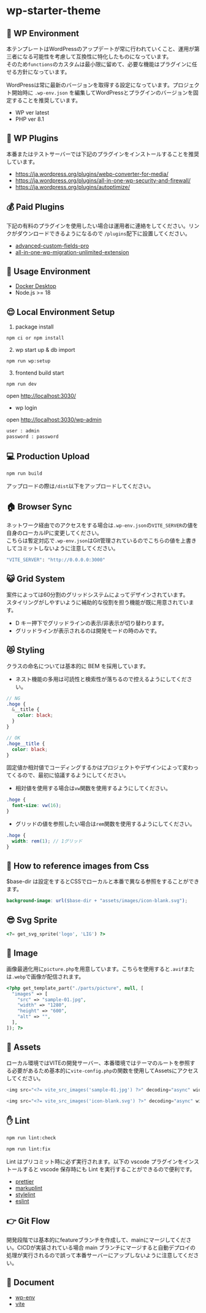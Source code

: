 # wp-starter-theme

## 🛜 WP Environment

本テンプレートはWordPressのアップデートが常に行われていくこと、運用が第三者になる可能性を考慮して互換性に特化したものになっています。<br>
そのため`functions`のカスタムは最小限に留めて、必要な機能はプラグインに任せる方針になっています。

WordPressは常に最新のバージョンを取得する設定になっています。プロジェクト開始時に `.wp-env.json` を編集してWordPressとプラグインのバージョンを固定することを推奨しています。

- WP ver latest
- PHP ver 8.1

## 🔧 WP Plugins

本番またはテストサーバーでは下記のプラグインをインストールすることを推奨しています。

- https://ja.wordpress.org/plugins/webp-converter-for-media/
- https://ja.wordpress.org/plugins/all-in-one-wp-security-and-firewall/
- https://ja.wordpress.org/plugins/autoptimize/

## 💰 Paid Plugins

下記の有料のプラグインを使用したい場合は運用者に連絡をしてください。リンクがダウンロードできるようになるので `/plugins`配下に設置してください。

- [advanced-custom-fields-pro](https://bitbucket.org/lig-admin/lig-wordpress-plugins/src/master/admin-columns-pro/)
- [all-in-one-wp-migration-unlimited-extension](https://bitbucket.org/lig-admin/lig-wordpress-plugins/src/master/all-in-one-wp-migration-unlimited-extension/)

## 🐶 Usage Environment

- [Docker Desktop](https://hub.docker.com/editions/community/docker-ce-desktop-mac/)
- Node.js >= 18

## 😌 Local Environment Setup

1. package install

```bash
npm ci or npm install
```

2. wp start up & db import

```bash
npm run wp:setup
```

3. frontend build start

```bash
npm run dev
```

open <http://localhost:3030/>

- wp login

open <http://localhost:3030/wp-admin>

```bash
user : admin
password : password
```

## 💻 Production Upload

```bash
npm run build
```

アップロードの際は`/dist`以下をアップロードしてください。

## 🏠 Browser Sync

ネットワーク経由でのアクセスをする場合は`.wp-env.json`の`VITE_SERVER`の値を自身のローカルIPに変更してください。<br>
こちらは暫定対応で`.wp-env.json`はGit管理されているのでこちらの値を上書きしてコミットしないように注意してください。

```bash
"VITE_SERVER": "http://0.0.0.0:3000"
```

## 😺 Grid System

案件によっては60分割のグリッドシステムによってデザインされています。<br>
スタイリングがしやすいように補助的な役割を担う機能が既に用意されています。

- D キー押下でグリッドラインの表示/非表示が切り替わります。
- グリッドラインが表示されるのは開発モードの時のみです。

## 😻 Styling

クラスの命名については基本的に BEM を採用しています。

- ネスト機能の多用は可読性と検索性が落ちるので控えるようにしてください。

```scss
// NG
.hoge {
  &__title {
    color: black;
  }
}

// OK
.hoge__title {
  color: black;
}
```

固定値か相対値でコーディングするかはプロジェクトやデザインによって変わってくるので、最初に協議するようにしてください。

- 相対値を使用する場合は`vw`関数を使用するようにしてください。

```scss
.hoge {
  font-size: vw(16);
}
```

- グリッドの値を参照したい場合は`rem`関数を使用するようにしてください。

```scss
.hoge {
  width: rem(1); // 1グリッド
}
```

## 🌙 How to reference images from Css

$base-dir は設定をするとCSSでローカルと本番で異なる参照をすることができます。

```scss
background-image: url($base-dir + "assets/images/icon-blank.svg");
```

## 😎 Svg Sprite

```php
<?= get_svg_sprite('logo', 'LIG') ?>
```

## 👟 Image

画像最適化用に`picture.php`を用意しています。こちらを使用すると`.avif`または`.webp`で画像が配信されます。

```php
<?php get_template_part("./parts/picture", null, [
  "images" => [
    "src" => "sample-01.jpg",
    "width" => "1280",
    "height" => "600",
    "alt" => "",
  ],
]); ?>
```

## 🍰 Assets

ローカル環境ではVITEの開発サーバー、本番環境ではテーマのルートを参照する必要があるため基本的に`vite-config.php`の関数を使用してAssetsにアクセスしてください。

```php
<img src="<?= vite_src_images('sample-01.jpg') ?>" decoding="async" width="1280" height="800" alt="">
```

```php
<img src="<?= vite_src_images('icon-blank.svg') ?>" decoding="async" width="30" height="30" alt="">
```

## ✋ Lint

```bash
npm run lint:check
```

```bash
npm run lint:fix
```

Lint はプリコミット時に必ず実行されます。以下の vscode プラグインをインストールすると vscode 保存時にも Lint を実行することができるので便利です。

- [prettier](https://marketplace.visualstudio.com/items?itemName=esbenp.prettier-vscode)
- [markuplint](https://marketplace.visualstudio.com/items?itemName=yusukehirao.vscode-markuplint)
- [stylelint](https://marketplace.visualstudio.com/items?itemName=stylelint.vscode-stylelint)
- [eslint](https://marketplace.visualstudio.com/items?itemName=dbaeumer.vscode-eslint)

## 👉 Git Flow

開発段階では基本的にfeatureブランチを作成して、mainにマージしてください。CICDが実装されている場合 main ブランチにマージすると自動デプロイの処理が実行されるので誤って本番サーバーにアップしないように注意してください。

## 👀 Document

- [wp-env](https://ja.wordpress.org/team/handbook/block-editor/reference-guides/packages/packages-env/)
- [vite](https://ja.vitejs.dev/)
